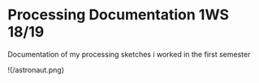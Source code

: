 # Processing Documentation 1WS 18/19 
Documentation of my processing sketches i worked in the first semester

!(/astronaut.png)




